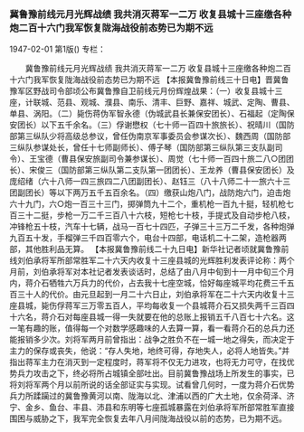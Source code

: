 ### 冀鲁豫前线元月光辉战绩  我共消灭蒋军一二万  收复县城十三座缴各种炮二百十六门我军恢复陇海战役前态势已为期不远

1947-02-01
第1版()
专栏：

　　冀鲁豫前线元月光辉战绩
    我共消灭蒋军一二万
    收复县城十三座缴各种炮二百十六门我军恢复陇海战役前态势已为期不远
    【本报冀鲁豫前线三十日电】晋冀鲁豫军区野战司令部顷公布冀鲁豫自卫前线元月份辉煌战果：（一）收复县城十三座，计联城、范县、观城、濮县、南乐、清丰、巨野、嘉祥、城武、定陶、曹县、单县、涡阳。（二）毙伤蒋伪军智永德（伪城武县长兼保安团长）、石福起（定陶保安团长）以下五千余名。（三）俘谢懋权（七十师一百四十旅旅长）、祝晴川（国防部第三纵队少将高级总参议，曾任伪南京军事委员会参谋次长）、魏西周（国防部三纵队参谋处长，曾任十七师副师长）、傅子琴（国防部第三纵队第三支队副司令）、王宝德（曹县保安旅副司令兼参谋长）、周觉（七十师一百四十旅二八○团团长）、宋俊三（国防部第三纵队第二支队第一团团长）、王龙养（曹县保安团长）及庞绍绪（六十八师一四三旅四二八团副团长）、赵钰三（八十八师二十一旅六十三团副团长）等以下两万五千五百余名。（四）缴获山炮八门，战防炮六门，迫击炮六十九门，六○炮一百三十三门，掷弹筒九十二个，重机枪一百九十挺，轻机枪七百三十二挺，步枪一万二千三百八十六枝，短枪七十枝，手提式及自动步枪八枝，冲锋枪五十枝，汽车十七辆，战马一百七十四匹，子弹三十三万二千发，各种炮弹九百五十发，手榴弹三千四百零六个，电台十四部，电话机二十二架，造枪器两部，其他胜利品无算。
    【本报冀鲁豫前线二十九日电】新华社记者顷就冀鲁豫前线刘伯承将军所部常胜军二十六天内收复十三座县城的光辉胜利发表评论称：两个月前，刘伯承将军对本社记者发表谈话时，总结了由八月中旬到十一月中旬三个月内，蒋介石牺牲六万兵力的代价，占去我十七座空城，恰好每座城平均花费三千五百三十人的代价。由元旦起到一月二十六日止，刘伯承将军在二十六天内收复十三座县城，毙伤俘蒋军三万零五百人，平均每收复一个县城蒋介石又损失两千三百四十六名，蒋介石对每座县城一得一失就要在他的总账上报销五千八百七十六名。这一笔有趣的账，值得每一个对数学感趣味的人去算一算，看一看蒋介石的总兵力还能报销多少次。刘将军两月前曾指出：战争之胜负不在一城一地之得失，而决定于主力的保存或丧失，他说：“存人失地，地终可得，存地失人，必将人地皆失。”并指出蒋军主力在消灭到一定程度时，蒋军将不仅无力进攻，也将无力可守，在找优势兵力攻击之下，终必将所占城镇全部吐出。目前冀鲁豫战场上所发生的事实，已将刘将军两个月以前所说的话全部证实与实现。试看曾几何时，一度为蒋介石优势兵力所蹂躏过的冀鲁豫黄河以南、陇海以北、津浦以西的广大土地，仅余荷泽、济宁、金乡、鱼台、丰县、沛县和东明等七座孤城暴露在刘伯承将军所部常胜军直接围困与威胁之下，我军完全恢复去年八月间陇海战役以前的态势，已为期不远。

